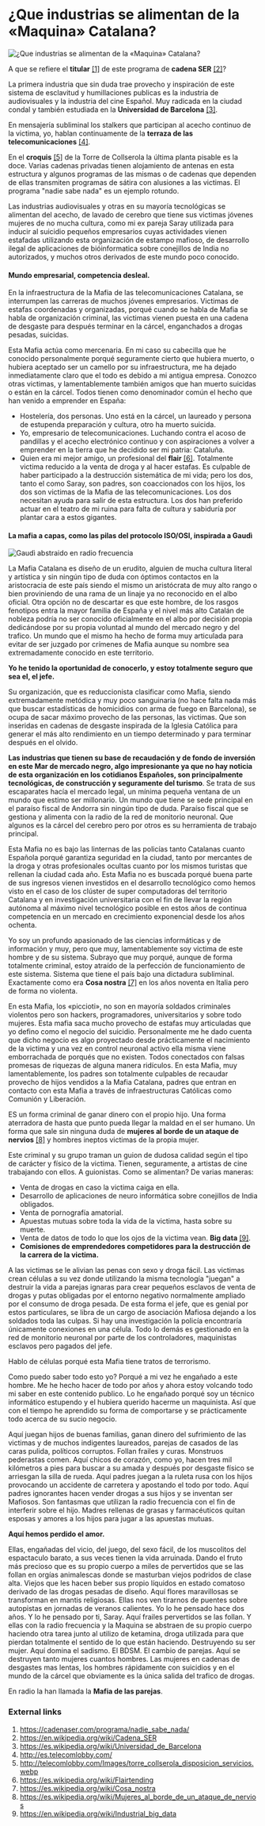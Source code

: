 # ¿Que industrias se alimentan de la «Maquina» Catalana?

![¿Que industrias se alimentan de la «Maquina» Catalana?](http://telecomlobby.com/Images/nadie_sabe_nada.webp)

A que se refiere el **titular** [[1]](https://cadenaser.com/programa/nadie_sabe_nada/) de este programa de **cadena SER** [[2]](https://en.wikipedia.org/wiki/Cadena_SER)? 

La primera industria que sin duda trae provecho y inspiración de este sistema de esclavitud y humillaciones publicas es la industria de audiovisuales y la industria del cine Español. Muy radicada en la ciudad condal y también estudiada en la **Universidad de Barcelona** [[3]](https://es.wikipedia.org/wiki/Universidad_de_Barcelona).

En mensajería subliminal los stalkers que participan al acecho continuo de la victima, yo, hablan continuamente de la **terraza de las telecomunicaciones** [[4]](http://es.telecomlobby.com/).

En  el **croquis** [[5]](http://telecomlobby.com/Images/torre_collserola_disposicion_servicios.webp) de la Torre de Collserola la última planta pisable es la doce. Varias cadenas privadas tienen alojamiento de antenas en esta estructura y algunos programas de las mismas o de cadenas que dependen de ellas transmiten programas de sátira con alusiones a las victimas. El programa "nadie sabe nada" es un ejemplo rotundo.

Las industrias audiovisuales y otras en su mayoría tecnológicas se alimentan del acecho, de lavado de cerebro que tiene sus victimas jóvenes mujeres de no mucha cultura, como mi ex pareja Saray utilizada para inducir al suicidio pequeños empresarios cuyas actividades vienen estafadas utilizando esta organización de estampo mafioso,  de desarrollo ilegal de aplicaciones de bióinformatica sobre conejillos de India no autorizados, y muchos otros derivados de este mundo poco conocido. 

#### Mundo empresarial, competencia desleal.

En la infraestructura de la Mafia de las telecomunicaciones Catalana, se interrumpen las carreras de muchos jóvenes empresarios. Victimas de estafas coordenadas y organizadas, porqué cuando se habla de Mafia se habla de organización criminal, las victimas vienen puesta en una cadena de desgaste para después terminar en la cárcel, enganchados a drogas pesadas, suicidas.

Esta Mafia actúa como mercenaria. En mi caso su cabecilla que he conocido personalmente porqué seguramente cierto que hubiera muerto, o hubiera aceptado ser un camello por su infraestructura, me ha dejado inmediatamente claro que el todo es debido a mi antigua empresa. Conozco otras victimas, y lamentablemente también amigos que han muerto suicidas o están en la cárcel. Todos tienen como denominador común el hecho que han venido a emprender en España:

- Hostelería, dos personas. Uno está en la cárcel, un laureado y persona de estupenda preparación y cultura, otro ha muerto suicida.
- Yo, empresario de telecomunicaciones. Luchando contra el acoso de pandillas y el acecho electrónico continuo y con aspiraciones a volver a emprender en la tierra que he decidido ser mi patria: Cataluña.
- Quien era mi mejor amigo, un profesional del **flair** [[6]](https://es.wikipedia.org/wiki/Flairtending). Totalmente victima reducido a la venta de droga y al hacer estafas. Es culpable de haber participado a la destrucción sistemática de mi vida; pero los dos, tanto el como Saray, son padres, son coaccionados con los hijos, los dos son victimas de la Mafia de las telecomunicaciones. Los dos necesitan ayuda para salir de esta estructura. Los dos han preferido actuar en el teatro de mi ruina para falta de cultura y sabiduría por plantar cara a estos gigantes.

#### La mafia a capas, como las pilas del protocolo ISO/OSI, inspirada a Gaudì

![Gaudì abstraido en radio frecuencia](http://telecomlobby.com/Images/gaudi_pintura_4sentidos.webp)

La Mafia Catalana es diseño de un erudito, alguien de mucha cultura literal y artística y sin ningún tipo de duda con óptimos contactos en la aristocracia de este país siendo el mismo un aristócrata de muy alto rango o bien proviniendo de una rama de un linaje ya no reconocido en el albo oficial. Otra opción no de descartar es que este hombre, de los rasgos fenotipos entra la mayor familia de España y el nivel más alto Catalán de nobleza podría no ser conocido oficialmente en el albo por decisión propia dedicándose por su propia voluntad al mundo del mercado negro y del trafico. Un mundo que el mismo ha hecho de forma muy articulada para evitar de ser juzgado por crímenes de Mafia aunque su nombre sea extremadamente conocido en este territorio. 

**Yo he tenido la oportunidad de conocerlo, y estoy totalmente seguro que sea el, el jefe.** 

Su organización, que es reduccionista clasificar como Mafia, siendo extremadamente metódica y muy poco sanguinaria (no hace falta nada más que buscar estadísticas de homicidios con arma de fuego en Barcelona), se ocupa de sacar máximo provecho de las personas, las victimas. Que son inseridas en cadenas de desgaste inspirada de la Iglesia Católica para generar el más alto rendimiento en un tiempo determinado y para terminar después en el olvido. 

**Las industrias que tienen su base de recaudación y de fondo de inversión en este Mar de mercado negro, algo impresionante ya que no hay noticia de esta organización en los cotidianos Españoles, son principalmente tecnológicas, de construcción y seguramente del turismo**. Se trata de sus escaparates hacía el mercado legal, un mínima pequeña ventana de un mundo que estimo ser millonario. Un mundo que tiene se sede principal en el paraíso fiscal de Andorra sin ningún tipo de duda. Paraíso fiscal que se gestiona y alimenta con la radio de la red de monitorio neuronal. Que algunos es la cárcel del cerebro pero por otros es su herramienta de trabajo principal.  

Esta Mafia no es bajo las linternas de las policías tanto Catalanas cuanto Española porqué garantiza seguridad en la ciudad, tanto por mercantes de la droga y otras profesionales ocultas cuanto por los mismos turistas que rellenan la ciudad cada año. Esta Mafia no es buscada porqué buena parte de sus ingresos vienen investidos en el desarrollo tecnológico como hemos visto en el caso de los clúster de super computadoras del territorio Catalana y en investigación universitaria con el fin de llevar la región autónoma al máximo nivel tecnológico posible en estos años de continua competencia en un mercado en crecimiento exponencial desde los años ochenta. 

Yo soy un profundo apasionado de las ciencias informáticas y de información y muy, pero que muy, lamentablemente soy victima de este hombre y de su sistema. Subrayo que muy porqué, aunque de forma totalmente criminal, estoy atraído de la perfección de funcionamiento de este sistema. Sistema que tiene el país bajo una dictadura subliminal. Exactamente como era **Cosa nostra** [[7]](https://es.wikipedia.org/wiki/Cosa_nostra) en los años noventa en Italia pero de forma no violenta. 

En esta Mafia, los «piccioti», no son en mayoría soldados criminales violentos pero son hackers, programadores, universitarios y sobre todo mujeres. Esta mafia saca mucho provecho de estafas muy articuladas que yo defino como el negocio del suicidio. Personalmente me he dado cuenta que dicho negocio es algo proyectado desde prácticamente el nacimiento de la victima y una vez en control neuronal activo ella misma viene emborrachada de porqués que no existen. Todos conectados con falsas promesas de riquezas de alguna manera ridículos. En esta Mafia, muy lamentablemente, los padres son totalmente culpables de recaudar provecho de hijos vendidos a la Mafia Catalana, padres que entran en contacto con esta Mafia a través de infraestructuras Católicas como Comunión y Liberación. 

ES un forma criminal de ganar dinero con el propio hijo. Una forma aterradora de hasta que punto pueda llegar la maldad en el ser humano. Un forma que sale sin ninguna duda de **mujeres al borde de un ataque de nervios** [[8]](https://es.wikipedia.org/wiki/Mujeres_al_borde_de_un_ataque_de_nervios) y hombres ineptos victimas de la propia mujer. 

Este criminal y su grupo traman un guion de dudosa calidad según el tipo de carácter y físico de la victima. Tienen, seguramente, a artistas de cine trabajando con ellos. A guionistas. Como se alimentan? De varias maneras:

- Venta de drogas en caso la victima caiga en ella.
- Desarrollo de aplicaciones de neuro informática sobre conejillos de India obligados.
- Venta de pornografía amatorial.
- Apuestas mutuas sobre toda la vida de la victima, hasta sobre su muerte.
- Venta de datos de todo lo que los ojos de la victima vean. **Big data** [[9]](https://en.wikipedia.org/wiki/Industrial_big_data).  
- **Comisiones de emprendedores competidores para la destrucción de la carrera de la victima.** 

A las victimas se le alivian las penas con sexo y droga fácil. Las victimas crean células a su vez donde utilizando la misma tecnología "juegan" a destruir la vida a parejas ignaras para crear pequeños esclavos de venta de drogas y putas obligadas por el entorno negativo normalmente ampliado por el consumo de droga pesada. De esta forma el jefe, que es genial por estos particulares, se libra de un cargo de asociación Mafiosa dejando a los soldados toda las culpas. Si hay una investigación la policía encontraría únicamente conexiones en una célula. Todo lo demás es gestionado en la red de monitorio neuronal por parte de los controladores, maquinistas esclavos pero pagados del jefe. 

Hablo de células porqué esta Mafia tiene tratos de terrorismo. 

Como puedo saber todo esto yo? Porqué a mi vez he engañado a este hombre. Me he hecho hacer de todo por años y ahora estoy volcando todo mi saber en este contenido publico. Lo he engañado porqué soy un técnico informático estupendo y el hubiera querido hacerme un maquinista. Así que con el tiempo he aprendido su forma de comportarse y se prácticamente todo acerca de su sucio negocio. 

Aquí juegan hijos de buenas familias, ganan dinero del sufrimiento de las victimas y de muchos indigentes laureados, parejas de casados de las caras pulida, políticos corruptos. Follan frailes y curas. Monstruos pederastas comen.  Aquí chicos de corazón, como yo, hacen tres mil kilómetros a pies para buscar a su amada y después por desgaste físico se arriesgan la silla de rueda. Aquí padres juegan a la ruleta rusa con los hijos provocando un accidente de carretera y apostando el todo por todo. Aquí padres ignorantes hacen vender drogas a sus hijos y se inventan ser Mafiosos. Son fantasmas que utilizan la radio frecuencia con el fin de interferir sobre el hijo. Madres rellenas de grasas y farmacéuticos quitan esposas y amores a los hijos para jugar a las apuestas mutuas.

 **Aquí hemos perdido el amor.**

Ellas, engañadas del vicio, del juego, del sexo fácil, de los muscolitos del espactaculo barato, a sus veces tienen la vida arruinada. Dando el fruto más precioso que es su propio cuerpo a miles de pervertidos que se las follan en orgías animalescas donde se masturban viejos podridos de clase alta. Viejos que les hacen beber sus propio líquidos en estado comatoso derivado de las drogas pesadas de diseño. Aquí flores maravillosas se transforman en mantis religiosas. Ellas nos ven tirarnos de puentes sobre autopistas en jornadas de veranos calientes. Yo lo he pensado hace dos años. Y lo he pensado por ti, Saray. Aquí frailes pervertidos se las follan. Y ellas con la radio frecuencia y la Maquina se abstraen de su propio cuerpo haciendo otra tarea junto al utilizo de ketamina, droga utilizada para que pierdan totalmente el sentido de lo que están haciendo. Destruyendo su ser mujer. Aquí domina el sadismo. El BDSM. El cambio de parejas. Aquí se destruyen tanto mujeres cuantos hombres. Las mujeres en cadenas de desgastes mas lentas, los hombres rápidamente con suicidios y en el mundo de la cárcel que obviamente es la única salida del trafico de drogas. 

En radio la han llamada la **Mafia de las parejas**. 

### External links

1. https://cadenaser.com/programa/nadie_sabe_nada/
2. https://en.wikipedia.org/wiki/Cadena_SER
3. https://es.wikipedia.org/wiki/Universidad_de_Barcelona
4. http://es.telecomlobby.com/
5. http://telecomlobby.com/Images/torre_collserola_disposicion_servicios.webp
6. https://es.wikipedia.org/wiki/Flairtending
7. https://es.wikipedia.org/wiki/Cosa_nostra
8. https://es.wikipedia.org/wiki/Mujeres_al_borde_de_un_ataque_de_nervios
9. https://en.wikipedia.org/wiki/Industrial_big_data

